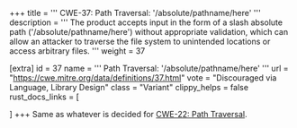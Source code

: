 +++
title = '''
CWE-37: Path Traversal: '/absolute/pathname/here'
'''
description	= '''
The product accepts input in the form of a slash absolute path ('/absolute/pathname/here') without appropriate validation, which can allow an attacker to traverse the file system to unintended locations or access arbitrary files.
'''
weight = 37

[extra]
id = 37
name = '''
Path Traversal: '/absolute/pathname/here'
'''
url = "https://cwe.mitre.org/data/definitions/37.html"
vote = "Discouraged via Language, Library Design"
class = "Variant"
clippy_helps = false
rust_docs_links = [

]
+++
Same as whatever is decided for [CWE-22: Path Traversal](rust-are-we-secure-yet/cwes/cwe-22).

